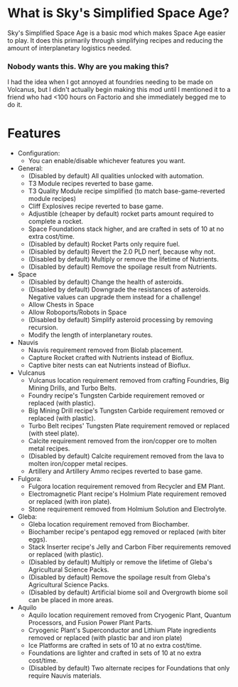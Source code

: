 # What is Sky's Simplified Space Age?
Sky's Simplified Space Age is a basic mod which makes Space Age easier to play.
It does this primarily through simplifying recipes and reducing the amount of interplanetary logistics needed.

### Nobody wants this.  Why are you making this?
I had the idea when I got annoyed at foundries needing to be made on Volcanus, but I didn't actually begin making this mod until I mentioned it to a friend who had <100 hours on Factorio and she immediately begged me to do it.

# Features
* Configuration:
  * You can enable/disable whichever features you want.
* General:
  * (Disabled by default) All qualities unlocked with automation.
  * T3 Module recipes reverted to base game.
  * T3 Quality Module recipe simplified (to match base-game-reverted module recipes)
  * Cliff Explosives recipe reverted to base game.
  * Adjustible (cheaper by default) rocket parts amount required to complete a rocket.
  * Space Foundations stack higher, and are crafted in sets of 10 at no extra cost/time.
  * (Disabled by default) Rocket Parts only require fuel.
  * (Disabled by default) Revert the 2.0 PLD nerf, because why not.
  * (Disabled by default) Multiply or remove the lifetime of Nutrients.
  * (Disabled by default) Remove the spoilage result from Nutrients.
* Space
  * (Disabled by default) Change the health of asteroids.
  * (Disabled by default) Downgrade the resistances of asteroids.  Negative values can upgrade them instead for a challenge!
  * Allow Chests in Space
  * Allow Roboports/Robots in Space
  * (Disabled by default) Simplify asteroid processing by removing recursion.
  * Modify the length of interplanetary routes.
* Nauvis
  * Nauvis requirement removed from Biolab placement.
  * Capture Rocket crafted with Nutrients instead of Bioflux.
  * Captive biter nests can eat Nutrients instead of Bioflux.
* Vulcanus
  * Vulcanus location requirement removed from crafting Foundries, Big Mining Drills, and Turbo Belts.
  * Foundry recipe's Tungsten Carbide requirement removed or replaced (with plastic).
  * Big Mining Drill recipe's Tungsten Carbide requirement removed or replaced (with plastic).
  * Turbo Belt recipes' Tungsten Plate requirement removed or replaced (with steel plate).
  * Calcite requirement removed from the iron/copper ore to molten metal recipes.
  * (Disabled by default) Calcite requirement removed from the lava to molten iron/copper metal recipes.
  * Artillery and Artillery Ammo recipes reverted to base game.
* Fulgora:
  * Fulgora location requirement removed from Recycler and EM Plant.
  * Electromagnetic Plant recipe's Holmium Plate requirement removed or replaced (with iron plate).
  * Stone requirement removed from Holmium Solution and Electrolyte.
* Gleba:
  * Gleba location requirement removed from Biochamber.
  * Biochamber recipe's pentapod egg removed or replaced (with biter eggs).
  * Stack Inserter recipe's Jelly and Carbon Fiber requirements removed or replaced (with plastic).
  * (Disabled by default) Multiply or remove the lifetime of Gleba's Agricultural Science Packs.
  * (Disabled by default) Remove the spoilage result from Gleba's Agricultural Science Packs.
  * (Disabled by default) Artificial biome soil and Overgrowth biome soil can be placed in more areas.
* Aquilo
  * Aquilo location requirement removed from Cryogenic Plant, Quantum Processors, and Fusion Power Plant Parts.
  * Cryogenic Plant's Superconductor and Lithium Plate ingredients removed or replaced (with plastic bar and iron plate)
  * Ice Platforms are crafted in sets of 10 at no extra cost/time.
  * Foundations are lighter and crafted in sets of 10 at no extra cost/time.
  * (Disabled by default) Two alternate recipes for Foundations that only require Nauvis materials.